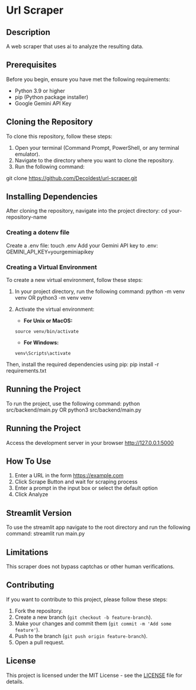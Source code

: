 # Url Scraper

## Description
A web scraper that uses ai to analyze the resulting data.

## Prerequisites
Before you begin, ensure you have met the following requirements:
- Python 3.9 or higher
- pip (Python package installer)
- Google Gemini API Key

## Cloning the Repository
To clone this repository, follow these steps:

1. Open your terminal (Command Prompt, PowerShell, or any terminal emulator).
2. Navigate to the directory where you want to clone the repository.
3. Run the following command:

git clone https://github.com/Decoldest/url-scraper.git

## Installing Dependencies
After cloning the repository, navigate into the project directory:
cd your-repository-name

### Creating a dotenv file
Create a .env file:
touch .env
Add your Gemini API key to .env:
GEMINI_API_KEY=yourgeminiapikey

### Creating a Virtual Environment
To create a new virtual environment, follow these steps:

1. In your project directory, run the following command:
   python -m venv venv OR python3 -m venv venv

3. Activate the virtual environment:
   - **For Unix or MacOS:**
   ```
   source venv/bin/activate
   ```

   - **For Windows:**
   ```
   venv\Scripts\activate
   ```

Then, install the required dependencies using pip:
pip install -r requirements.txt

## Running the Project
To run the project, use the following command:
python src/backend/main.py OR python3 src/backend/main.py

## Running the Project
Access the development server in your browser
http://127.0.0.1:5000

## How To Use
1. Enter a URL in the form https://example.com
2. Click Scrape Button and wait for scraping process
3. Enter a prompt in the input box or select the default option
4. Click Analyze

## Streamlit Version
To use the streamlit app navigate to the root directory and run the following command:
streamlit run main.py

## Limitations
This scraper does not bypass captchas or other human verifications.

## Contributing
If you want to contribute to this project, please follow these steps:
1. Fork the repository.
2. Create a new branch (`git checkout -b feature-branch`).
3. Make your changes and commit them (`git commit -m 'Add some feature'`).
4. Push to the branch (`git push origin feature-branch`).
5. Open a pull request.

## License
This project is licensed under the MIT License - see the [LICENSE](LICENSE) file for details.
